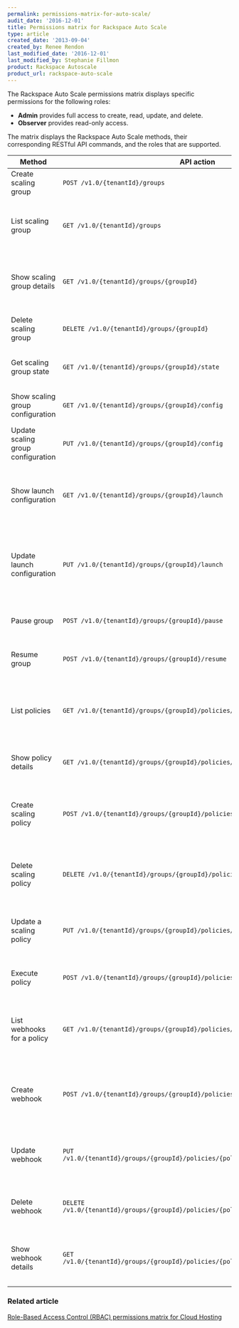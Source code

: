 ```yaml
---
permalink: permissions-matrix-for-auto-scale/
audit_date: '2016-12-01'
title: Permissions matrix for Rackspace Auto Scale
type: article
created_date: '2013-09-04'
created_by: Renee Rendon
last_modified_date: '2016-12-01'
last_modified_by: Stephanie Fillmon
product: Rackspace Autoscale
product_url: rackspace-auto-scale
---
```


The Rackspace Auto Scale permissions matrix displays specific permissions for the following roles:

- **Admin** provides full access to create, read, update, and delete.
- **Observer** provides read-only access.

The matrix displays the Rackspace Auto Scale methods, their corresponding RESTful API commands, and the roles that are supported.

Method | API action | Role | Description |
------ | ---------- | ---- | ----------- |
Create scaling group | `POST /v1.0/{tenantId}/groups` | **Admin** | Creates an scaling group. |
List scaling group | `GET /v1.0/{tenantId}/groups` | **Admin, Observer** | Lists the scaling groups available for a specified tenant. |
Show scaling group details | `GET /v1.0/{tenantId}/groups/{groupId}` | **Admin, Observer** | Shows configuration details for a specified scaling group. |
Delete scaling group | `DELETE /v1.0/{tenantId}/groups/{groupId}` | **Admin** | Deletes a specified scaling group. |
Get scaling group state | `GET /v1.0/{tenantId}/groups/{groupId}/state` | **Admin, Observer** | Shows the current state of a scaling group. |
Show scaling group configuration | `GET /v1.0/{tenantId}/groups/{groupId}/config` | **Admin, Observer** | Shows the configuration for a scaling group. |
Update scaling group configuration | `PUT /v1.0/{tenantId}/groups/{groupId}/config` | **Admin**  | Updates the configuration for a scaling group. |
Show launch configuration  | `GET /v1.0/{tenantId}/groups/{groupId}/launch` | **Admin, Observer** | Shows launch configuration details for a specified scaling group. |
Update launch configuration | `PUT /v1.0/{tenantId}/groups/{groupId}/launch`  | **Admin**  | Updates an existing launch configuration for the specified scaling group. |
Pause group | `POST /v1.0/{tenantId}/groups/{groupId}/pause` | **Admin** | Pauses the specified scaling group. |
Resume group | `POST /v1.0/{tenantId}/groups/{groupId}/resume` | **Admin**  | Resumes the specified scaling group.  |
List policies | `GET /v1.0/{tenantId}/groups/{groupId}/policies/` | **Admin, Observer** | Lists scaling policies that are available to a specified scaling group. |
Show policy details | `GET /v1.0/{tenantId}/groups/{groupId}/policies/{policyId}`  | **Admin, Observer** | Shows scaling policy details. |
Create scaling policy | `POST /v1.0/{tenantId}/groups/{groupId}/policies/` | **Admin** | Creates one or more scaling policies for a specified scaling group. |
Delete scaling policy | `DELETE /v1.0/{tenantId}/groups/{groupId}/policies/{policyId}` | **Admin** | Deletes a specified scaling policy from the specified tenant. |
Update a scaling policy | `PUT /v1.0/{tenantId}/groups/{groupId}/policies/{policyId}` | **Admin** | Updates an existing scaling policy for the specified tenant. |
Execute policy | `POST /v1.0/{tenantId}/groups/{groupId}/policies/{policyId}/execute` | **Admin** | Runs a specified scaling policy. |
List webhooks for a policy | `GET /v1.0/{tenantId}/groups/{groupId}/policies/{policyId}/webhooks` | **Admin** | Lists webhooks and their IDs for a specified scaling policy. |
Create webhook | `POST /v1.0/{tenantId}/groups/{groupId}/policies/{policyId}/webhooks` | **Admin**  | Creates one or more webhooks for a specified scaling policy. |
Update webhook | `PUT /v1.0/{tenantId}/groups/{groupId}/policies/{policyId}/webhooks/{webhookId}` | **Admin** | Updates a webhook for a specified tenant and scaling policy.  |
Delete webhook | `DELETE /v1.0/{tenantId}/groups/{groupId}/policies/{policyId}/webhooks/{webhookId}` | **Admin** | Deletes a webhook for a specified scaling policy. |
Show webhook details | `GET /v1.0/{tenantId}/groups/{groupId}/policies/{policyId}/webhooks/{webhookId}` | **Admin** | Shows webhook details for a specified scaling policy. |

### Related article

[Role-Based Access Control (RBAC) permissions matrix for Cloud Hosting](/how-to/permissions-matrix-for-role-based-access-control-rbac)
